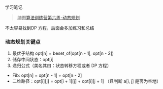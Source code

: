学习笔记

> 脑图[算法训练营第六周-动态规划](https://www.processon.com/mindmap/5f0bc0061e08530ca8119a10)

不太容易找到DP 方程，后面会多加练习和总结

### 动态规划关键点

  1. 最优子结构 opt[n] = beset_of(opt[n - 1], opt[n - 2])
  2. 储存中间状态：opt[i]
  3. 递归公式（美名其曰：状态转移方程或者 DP 方程）

  - Fib: opt[n] = opt[n - 1] + opt[n - 2]
  - 二维路径：opt[i][j] = opt[i + 1][j] + opt[i][j + 1] （且判断 a[i, j] 是否为空地）

